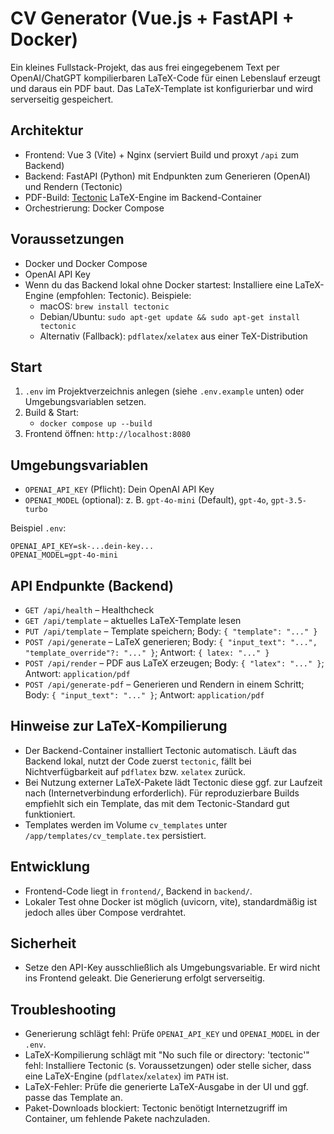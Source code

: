 # CV Generator (Vue.js + FastAPI + Docker)

Ein kleines Fullstack-Projekt, das aus frei eingegebenem Text per OpenAI/ChatGPT kompilierbaren LaTeX-Code für einen Lebenslauf erzeugt und daraus ein PDF baut. Das LaTeX-Template ist konfigurierbar und wird serverseitig gespeichert.

## Architektur
- Frontend: Vue 3 (Vite) + Nginx (serviert Build und proxyt `/api` zum Backend)
- Backend: FastAPI (Python) mit Endpunkten zum Generieren (OpenAI) und Rendern (Tectonic)
- PDF-Build: [Tectonic](https://tectonic-typesetting.github.io/) LaTeX-Engine im Backend-Container
- Orchestrierung: Docker Compose

## Voraussetzungen
- Docker und Docker Compose
- OpenAI API Key
- Wenn du das Backend lokal ohne Docker startest: Installiere eine LaTeX-Engine
  (empfohlen: Tectonic). Beispiele:
  - macOS: `brew install tectonic`
  - Debian/Ubuntu: `sudo apt-get update && sudo apt-get install tectonic`
  - Alternativ (Fallback): `pdflatex`/`xelatex` aus einer TeX-Distribution

## Start
1. `.env` im Projektverzeichnis anlegen (siehe `.env.example` unten) oder Umgebungsvariablen setzen.
2. Build & Start:
   - `docker compose up --build`
3. Frontend öffnen: `http://localhost:8080`

## Umgebungsvariablen
- `OPENAI_API_KEY` (Pflicht): Dein OpenAI API Key
- `OPENAI_MODEL` (optional): z. B. `gpt-4o-mini` (Default), `gpt-4o`, `gpt-3.5-turbo`

Beispiel `.env`:
```
OPENAI_API_KEY=sk-...dein-key...
OPENAI_MODEL=gpt-4o-mini
```

## API Endpunkte (Backend)
- `GET /api/health` – Healthcheck
- `GET /api/template` – aktuelles LaTeX-Template lesen
- `PUT /api/template` – Template speichern; Body: `{ "template": "..." }`
- `POST /api/generate` – LaTeX generieren; Body: `{ "input_text": "...", "template_override"?: "..." }`; Antwort: `{ latex: "..." }`
- `POST /api/render` – PDF aus LaTeX erzeugen; Body: `{ "latex": "..." }`; Antwort: `application/pdf`
- `POST /api/generate-pdf` – Generieren und Rendern in einem Schritt; Body: `{ "input_text": "..." }`; Antwort: `application/pdf`

## Hinweise zur LaTeX-Kompilierung
- Der Backend-Container installiert Tectonic automatisch. Läuft das Backend lokal, nutzt der Code zuerst `tectonic`, fällt bei Nichtverfügbarkeit auf `pdflatex` bzw. `xelatex` zurück.
- Bei Nutzung externer LaTeX-Pakete lädt Tectonic diese ggf. zur Laufzeit nach (Internetverbindung erforderlich). Für reproduzierbare Builds empfiehlt sich ein Template, das mit dem Tectonic-Standard gut funktioniert.
- Templates werden im Volume `cv_templates` unter `/app/templates/cv_template.tex` persistiert.

## Entwicklung
- Frontend-Code liegt in `frontend/`, Backend in `backend/`.
- Lokaler Test ohne Docker ist möglich (uvicorn, vite), standardmäßig ist jedoch alles über Compose verdrahtet.

## Sicherheit
- Setze den API-Key ausschließlich als Umgebungsvariable. Er wird nicht ins Frontend geleakt. Die Generierung erfolgt serverseitig.

## Troubleshooting
- Generierung schlägt fehl: Prüfe `OPENAI_API_KEY` und `OPENAI_MODEL` in der `.env`.
- LaTeX-Kompilierung schlägt mit "No such file or directory: 'tectonic'" fehl: Installiere Tectonic (s. Voraussetzungen) oder stelle sicher, dass eine LaTeX-Engine (`pdflatex`/`xelatex`) im `PATH` ist.
- LaTeX-Fehler: Prüfe die generierte LaTeX-Ausgabe in der UI und ggf. passe das Template an.
- Paket-Downloads blockiert: Tectonic benötigt Internetzugriff im Container, um fehlende Pakete nachzuladen.
